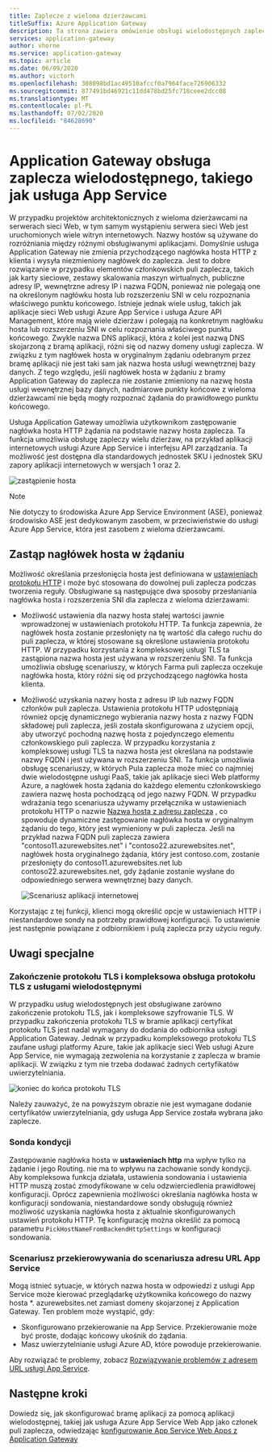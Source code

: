 ```yaml
---
title: Zaplecze z wieloma dzierżawcami
titleSuffix: Azure Application Gateway
description: Ta strona zawiera omówienie obsługi wielodostępnych zapleczy w usłudze Application Gateway.
services: application-gateway
author: vhorne
ms.service: application-gateway
ms.topic: article
ms.date: 06/09/2020
ms.author: victorh
ms.openlocfilehash: 308098bd1ac49510afccf0a7964face726906332
ms.sourcegitcommit: 877491bd46921c11dd478bd25fc718ceee2dcc08
ms.translationtype: MT
ms.contentlocale: pl-PL
ms.lasthandoff: 07/02/2020
ms.locfileid: "84628690"
---
```

# <a name="application-gateway-support-for-multi-tenant-back-ends-such-as-app-service"></a>Application Gateway obsługa zaplecza wielodostępnego, takiego jak usługa App Service

W przypadku projektów architektonicznych z wieloma dzierżawcami na serwerach sieci Web, w tym samym wystąpieniu serwera sieci Web jest uruchomionych wiele witryn internetowych. Nazwy hostów są używane do rozróżniania między różnymi obsługiwanymi aplikacjami. Domyślnie usługa Application Gateway nie zmienia przychodzącego nagłówka hosta HTTP z klienta i wysyła niezmieniony nagłówek do zaplecza. Jest to dobre rozwiązanie w przypadku elementów członkowskich puli zaplecza, takich jak karty sieciowe, zestawy skalowania maszyn wirtualnych, publiczne adresy IP, wewnętrzne adresy IP i nazwa FQDN, ponieważ nie polegają one na określonym nagłówku hosta lub rozszerzeniu SNI w celu rozpoznania właściwego punktu końcowego. Istnieje jednak wiele usług, takich jak aplikacje sieci Web usługi Azure App Service i usługa Azure API Management, które mają wiele dzierżaw i polegają na konkretnym nagłówku hosta lub rozszerzeniu SNI w celu rozpoznania właściwego punktu końcowego. Zwykle nazwa DNS aplikacji, która z kolei jest nazwą DNS skojarzoną z bramą aplikacji, różni się od nazwy domeny usługi zaplecza. W związku z tym nagłówek hosta w oryginalnym żądaniu odebranym przez bramę aplikacji nie jest taki sam jak nazwa hosta usługi wewnętrznej bazy danych. Z tego względu, jeśli nagłówek hosta w żądaniu z bramy Application Gateway do zaplecza nie zostanie zmieniony na nazwę hosta usługi wewnętrznej bazy danych, nadmiarowe punkty końcowe z wieloma dzierżawcami nie będą mogły rozpoznać żądania do prawidłowego punktu końcowego. 

Usługa Application Gateway umożliwia użytkownikom zastępowanie nagłówka hosta HTTP żądania na podstawie nazwy hosta zaplecza. Ta funkcja umożliwia obsługę zapleczy wielu dzierżaw, na przykład aplikacji internetowych usługi Azure App Service i interfejsu API zarządzania. Ta możliwość jest dostępna dla standardowych jednostek SKU i jednostek SKU zapory aplikacji internetowych w wersjach 1 oraz 2. 

![zastąpienie hosta](./media/application-gateway-web-app-overview/host-override.png)

> [!NOTE]
> Nie dotyczy to środowiska Azure App Service Environment (ASE), ponieważ środowisko ASE jest dedykowanym zasobem, w przeciwieństwie do usługi Azure App Service, która jest zasobem z wieloma dzierżawcami.

## <a name="override-host-header-in-the-request"></a>Zastąp nagłówek hosta w żądaniu

Możliwość określania przesłonięcia hosta jest definiowana w [ustawieniach protokołu HTTP](https://docs.microsoft.com/azure/application-gateway/configuration-overview#http-settings) i może być stosowana do dowolnej puli zaplecza podczas tworzenia reguły. Obsługiwane są następujące dwa sposoby przesłaniania nagłówka hosta i rozszerzenia SNI dla zaplecza z wieloma dzierżawami:

- Możliwość ustawienia dla nazwy hosta stałej wartości jawnie wprowadzonej w ustawieniach protokołu HTTP. Ta funkcja zapewnia, że nagłówek hosta zostanie przesłonięty na tę wartość dla całego ruchu do puli zaplecza, w której stosowane są określone ustawienia protokołu HTTP. W przypadku korzystania z kompleksowej usługi TLS ta zastąpiona nazwa hosta jest używana w rozszerzeniu SNI. Ta funkcja umożliwia obsługę scenariuszy, w których Farma puli zaplecza oczekuje nagłówka hosta, który różni się od przychodzącego nagłówka hosta klienta.

- Możliwość uzyskania nazwy hosta z adresu IP lub nazwy FQDN członków puli zaplecza. Ustawienia protokołu HTTP udostępniają również opcję dynamicznego wybierania nazwy hosta z nazwy FQDN składowej puli zaplecza, jeśli została skonfigurowana z użyciem opcji, aby utworzyć pochodną nazwę hosta z pojedynczego elementu członkowskiego puli zaplecza. W przypadku korzystania z kompleksowej usługi TLS ta nazwa hosta jest określana na podstawie nazwy FQDN i jest używana w rozszerzeniu SNI. Ta funkcja umożliwia obsługę scenariuszy, w których Pula zaplecza może mieć co najmniej dwie wielodostępne usługi PaaS, takie jak aplikacje sieci Web platformy Azure, a nagłówek hosta żądania do każdego elementu członkowskiego zawiera nazwę hosta pochodzącą od jego nazwy FQDN. W przypadku wdrażania tego scenariusza używamy przełącznika w ustawieniach protokołu HTTP o nazwie [Nazwa hosta z adresu zaplecza](https://docs.microsoft.com/azure/application-gateway/configuration-overview#pick-host-name-from-back-end-address) , co spowoduje dynamiczne zastępowanie nagłówka hosta w oryginalnym żądaniu do tego, który jest wymieniony w puli zaplecza.  Jeśli na przykład nazwa FQDN puli zaplecza zawiera "contoso11.azurewebsites.net" i "contoso22.azurewebsites.net", nagłówek hosta oryginalnego żądania, który jest contoso.com, zostanie przesłonięty do contoso11.azurewebsites.net lub contoso22.azurewebsites.net, gdy żądanie zostanie wysłane do odpowiedniego serwera wewnętrznej bazy danych. 

  ![Scenariusz aplikacji internetowej](./media/application-gateway-web-app-overview/scenario.png)

Korzystając z tej funkcji, klienci mogą określić opcje w ustawieniach HTTP i niestandardowe sondy na potrzeby prawidłowej konfiguracji. To ustawienie jest następnie powiązane z odbiornikiem i pulą zaplecza przy użyciu reguły.

## <a name="special-considerations"></a>Uwagi specjalne

### <a name="tls-termination-and-end-to-end-tls-with-multi-tenant-services"></a>Zakończenie protokołu TLS i kompleksowa obsługa protokołu TLS z usługami wielodostępnymi

W przypadku usług wielodostępnych jest obsługiwane zarówno zakończenie protokołu TLS, jak i kompleksowe szyfrowanie TLS. W przypadku zakończenia protokołu TLS w bramie aplikacji certyfikat protokołu TLS jest nadal wymagany do dodania do odbiornika usługi Application Gateway. Jednak w przypadku kompleksowego protokołu TLS zaufane usługi platformy Azure, takie jak aplikacje sieci Web usługi Azure App Service, nie wymagają zezwolenia na korzystanie z zaplecza w bramie aplikacji. W związku z tym nie trzeba dodawać żadnych certyfikatów uwierzytelniania. 

![koniec do końca protokołu TLS](./media/application-gateway-web-app-overview/end-to-end-ssl.png)

Należy zauważyć, że na powyższym obrazie nie jest wymagane dodanie certyfikatów uwierzytelniania, gdy usługa App Service została wybrana jako zaplecze.

### <a name="health-probe"></a>Sonda kondycji

Zastępowanie nagłówka hosta w **ustawieniach http** ma wpływ tylko na żądanie i jego Routing. nie ma to wpływu na zachowanie sondy kondycji. Aby kompleksowa funkcja działała, ustawienia sondowania i ustawienia HTTP muszą zostać zmodyfikowane w celu odzwierciedlenia prawidłowej konfiguracji. Oprócz zapewnienia możliwości określania nagłówka hosta w konfiguracji sondowania, niestandardowe sondy obsługują również możliwość uzyskania nagłówka hosta z aktualnie skonfigurowanych ustawień protokołu HTTP. Tę konfigurację można określić za pomocą parametru `PickHostNameFromBackendHttpSettings` w konfiguracji sondowania.

### <a name="redirection-to-app-services-url-scenario"></a>Scenariusz przekierowywania do scenariusza adresu URL App Service

Mogą istnieć sytuacje, w których nazwa hosta w odpowiedzi z usługi App Service może kierować przeglądarkę użytkownika końcowego do nazwy hosta *. azurewebsites.net zamiast domeny skojarzonej z Application Gateway. Ten problem może wystąpić, gdy:

- Skonfigurowano przekierowanie na App Service. Przekierowanie może być proste, dodając końcowy ukośnik do żądania.
- Masz uwierzytelnianie usługi Azure AD, które powoduje przekierowanie.

Aby rozwiązać te problemy, zobacz [Rozwiązywanie problemów z adresem URL usługi App Service](https://docs.microsoft.com/azure/application-gateway/troubleshoot-app-service-redirection-app-service-url).

## <a name="next-steps"></a>Następne kroki

Dowiedz się, jak skonfigurować bramę aplikacji za pomocą aplikacji wielodostępnej, takiej jak usługa Azure App Service Web App jako członek puli zaplecza, odwiedzając [konfigurowanie App Service Web Apps z Application Gateway](https://docs.microsoft.com/azure/application-gateway/configure-web-app-portal)
